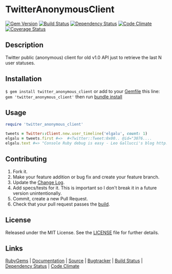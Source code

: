 # TwitterAnonymousClient

[![Gem Version][GV img]][Gem Version]
[![Build Status][BS img]][Build Status]
[![Dependency Status][DS img]][Dependency Status]
[![Code Climate][CC img]][Code Climate]
[![Coverage Status][CS img]][Coverage Status]

## Description

Twitter public (anonymous) client for old v1.0 API just to retrieve the last N user statuses.

## Installation

`$ gem install twitter_anonymous_client` or add to your [Gemfile][] this line: `gem 'twitter_anonymous_client'` then run [bundle install][]

## Usage

```ruby
require 'twitter_anonymous_client'

tweets = Twitter::Client.new.user_timeline('elgalu', count: 1)
elgalu = tweets.first #=>  #<Twitter::Tweet:0x00.. @id="3076....
elgalu.text #=> "Console Ruby debug is easy - Leo Gallucci's blog http://t.co/JUpUdyf5ts"
```

## Contributing

1. Fork it.
2. Make your feature addition or bug fix and create your feature branch.
3. Update the [Change Log][].
3. Add specs/tests for it. This is important so I don't break it in a future version unintentionally.
4. Commit, create a new Pull Request.
5. Check that your pull request passes the [build][travis pull requests].

## License

Released under the MIT License. See the [LICENSE][] file for further details.

## Links

[RubyGems][] | [Documentation][] | [Source][] | [Bugtracker][] | [Build Status][] | [Dependency Status][] | [Code Climate][]


[bundle install]: http://gembundler.com/man/bundle-install.1.html
[Gemfile]: http://gembundler.com/man/gemfile.5.html
[LICENSE]: LICENSE.md
[Change Log]: CHANGELOG.md

[RubyGems]: https://rubygems.org/gems/twitter_anonymous_client
[Documentation]: http://rubydoc.info/gems/twitter_anonymous_client
[Source]: https://github.com/elgalu/twitter_anonymous_client
[Bugtracker]: https://github.com/elgalu/twitter_anonymous_client/issues

[travis pull requests]: https://travis-ci.org/elgalu/twitter_anonymous_client/pull_requests

[Gem Version]: https://rubygems.org/gems/twitter_anonymous_client
[Build Status]: https://travis-ci.org/elgalu/twitter_anonymous_client
[Dependency Status]: https://gemnasium.com/elgalu/twitter_anonymous_client
[Code Climate]: https://codeclimate.com/github/elgalu/twitter_anonymous_client
[Coverage Status]: https://coveralls.io/r/elgalu/twitter_anonymous_client

[GV img]: https://badge.fury.io/rb/twitter_anonymous_client.png
[BS img]: https://travis-ci.org/elgalu/twitter_anonymous_client.png
[DS img]: https://gemnasium.com/elgalu/twitter_anonymous_client.png
[CC img]: https://codeclimate.com/github/elgalu/twitter_anonymous_client.png
[CS img]: https://coveralls.io/repos/elgalu/twitter_anonymous_client/badge.png?branch=master
